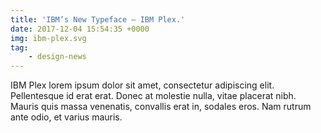```yaml
---
title: 'IBM’s New Typeface – IBM Plex.'
date: 2017-12-04 15:54:35 +0000
img: ibm-plex.svg
tag:
    - design-news
---
```


IBM Plex lorem ipsum dolor sit amet, consectetur adipiscing elit. Pellentesque id erat erat. Donec at molestie nulla, vitae placerat nibh. Mauris quis massa venenatis, convallis erat in, sodales eros. Nam rutrum ante odio, et varius mauris.
